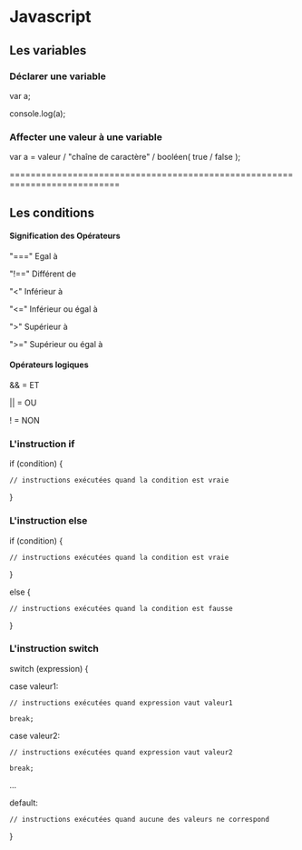 # Javascript

## Les variables

### Déclarer une variable
var a;

console.log(a);

### Affecter une valeur à une variable

var a = valeur / "chaîne de caractère" / booléen( true / false );

===========================================================================
## Les conditions

#### Signification des Opérateurs

"==="	Egal à

"!=="	Différent de

"<" 	Inférieur à

"<="  	Inférieur ou égal à

">" 	Supérieur à

">=" 	Supérieur ou égal à

#### Opérateurs logiques
&&  = ET

||  = OU

!   = NON

### L'instruction if

if (condition) {

    // instructions exécutées quand la condition est vraie
    
}


### L'instruction else

if (condition) {

    // instructions exécutées quand la condition est vraie
    
}

else {

    // instructions exécutées quand la condition est fausse
    
}

### L'instruction switch

switch (expression) {

case valeur1:

    // instructions exécutées quand expression vaut valeur1
    
    break;
    
case valeur2:

    // instructions exécutées quand expression vaut valeur2
    
    break;
    
...

default:

    // instructions exécutées quand aucune des valeurs ne correspond
    
}
